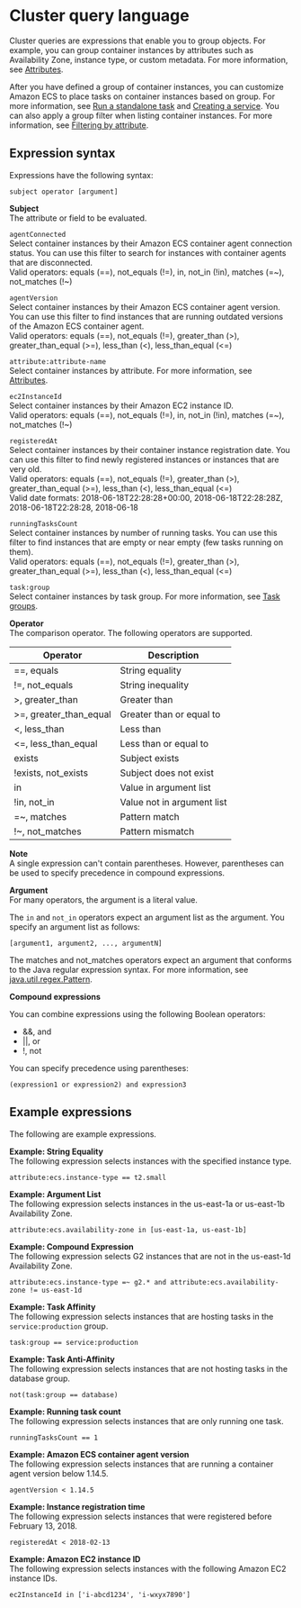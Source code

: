 # Cluster query language<a name="cluster-query-language"></a>

Cluster queries are expressions that enable you to group objects\. For example, you can group container instances by attributes such as Availability Zone, instance type, or custom metadata\. For more information, see [Attributes](task-placement-constraints.md#attributes)\.

After you have defined a group of container instances, you can customize Amazon ECS to place tasks on container instances based on group\. For more information, see [Run a standalone task](ecs_run_task.md) and [Creating a service](create-service.md)\. You can also apply a group filter when listing container instances\. For more information, see [Filtering by attribute](task-placement-constraints.md#filter-attribute)\.

## Expression syntax<a name="expression-syntax"></a>

Expressions have the following syntax:

```
subject operator [argument]
```

**Subject**  
The attribute or field to be evaluated\.

`agentConnected`  
Select container instances by their Amazon ECS container agent connection status\. You can use this filter to search for instances with container agents that are disconnected\.  
Valid operators: equals \(==\), not\_equals \(\!=\), in, not\_in \(\!in\), matches \(=\~\), not\_matches \(\!\~\)

`agentVersion`  
Select container instances by their Amazon ECS container agent version\. You can use this filter to find instances that are running outdated versions of the Amazon ECS container agent\.  
Valid operators: equals \(==\), not\_equals \(\!=\), greater\_than \(>\), greater\_than\_equal \(>=\), less\_than \(<\), less\_than\_equal \(<=\)

`attribute:attribute-name`  
Select container instances by attribute\. For more information, see [Attributes](task-placement-constraints.md#attributes)\.

`ec2InstanceId`  
Select container instances by their Amazon EC2 instance ID\.  
Valid operators: equals \(==\), not\_equals \(\!=\), in, not\_in \(\!in\), matches \(=\~\), not\_matches \(\!\~\)

`registeredAt`  
Select container instances by their container instance registration date\. You can use this filter to find newly registered instances or instances that are very old\.  
Valid operators: equals \(==\), not\_equals \(\!=\), greater\_than \(>\), greater\_than\_equal \(>=\), less\_than \(<\), less\_than\_equal \(<=\)  
Valid date formats: 2018\-06\-18T22:28:28\+00:00, 2018\-06\-18T22:28:28Z, 2018\-06\-18T22:28:28, 2018\-06\-18

`runningTasksCount`  
Select container instances by number of running tasks\. You can use this filter to find instances that are empty or near empty \(few tasks running on them\)\.  
Valid operators: equals \(==\), not\_equals \(\!=\), greater\_than \(>\), greater\_than\_equal \(>=\), less\_than \(<\), less\_than\_equal \(<=\)

`task:group`  
Select container instances by task group\. For more information, see [Task groups](task-placement-constraints.md#task-groups)\.

**Operator**  
The comparison operator\. The following operators are supported\.


| Operator | Description | 
| --- | --- | 
|  ==, equals  |  String equality  | 
|  \!=, not\_equals  |  String inequality  | 
|  >, greater\_than  |  Greater than  | 
|  >=, greater\_than\_equal  |  Greater than or equal to  | 
|  <, less\_than  |  Less than  | 
|  <=, less\_than\_equal  |  Less than or equal to  | 
|  exists  |  Subject exists  | 
|  \!exists, not\_exists  |  Subject does not exist  | 
|  in  |  Value in argument list  | 
|  \!in, not\_in  |  Value not in argument list  | 
|  =\~, matches  |  Pattern match  | 
|  \!\~, not\_matches  |  Pattern mismatch  | 

**Note**  
A single expression can't contain parentheses\. However, parentheses can be used to specify precedence in compound expressions\.

**Argument**  
For many operators, the argument is a literal value\.

The `in` and `not_in` operators expect an argument list as the argument\. You specify an argument list as follows:

```
[argument1, argument2, ..., argumentN]
```

The matches and not\_matches operators expect an argument that conforms to the Java regular expression syntax\. For more information, see [java\.util\.regex\.Pattern](http://docs.oracle.com/javase/6/docs/api/java/util/regex/Pattern.html)\.

**Compound expressions**

You can combine expressions using the following Boolean operators:
+ &&, and
+ \|\|, or
+ \!, not

You can specify precedence using parentheses:

```
(expression1 or expression2) and expression3
```

## Example expressions<a name="expression-examples"></a>

The following are example expressions\.

**Example: String Equality**  
The following expression selects instances with the specified instance type\.

```
attribute:ecs.instance-type == t2.small
```

**Example: Argument List**  
The following expression selects instances in the us\-east\-1a or us\-east\-1b Availability Zone\.

```
attribute:ecs.availability-zone in [us-east-1a, us-east-1b]
```

**Example: Compound Expression**  
The following expression selects G2 instances that are not in the us\-east\-1d Availability Zone\.

```
attribute:ecs.instance-type =~ g2.* and attribute:ecs.availability-zone != us-east-1d
```

**Example: Task Affinity**  
The following expression selects instances that are hosting tasks in the `service:production` group\.

```
task:group == service:production
```

**Example: Task Anti\-Affinity**  
The following expression selects instances that are not hosting tasks in the database group\.

```
not(task:group == database)
```

**Example: Running task count**  
The following expression selects instances that are only running one task\.

```
runningTasksCount == 1
```

**Example: Amazon ECS container agent version**  
The following expression selects instances that are running a container agent version below 1\.14\.5\.

```
agentVersion < 1.14.5
```

**Example: Instance registration time**  
The following expression selects instances that were registered before February 13, 2018\.

```
registeredAt < 2018-02-13
```

**Example: Amazon EC2 instance ID**  
The following expression selects instances with the following Amazon EC2 instance IDs\.

```
ec2InstanceId in ['i-abcd1234', 'i-wxyx7890']
```